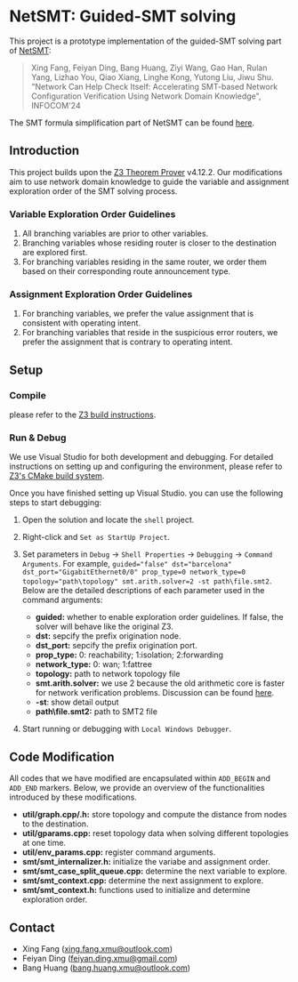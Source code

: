 # NetSMT: Guided-SMT solving
This project is a prototype implementation of the guided-SMT solving part of [NetSMT](https://sngroup.org.cn/work/pdf/NetSMT-INFOCOM24.pdf):
> Xing Fang, Feiyan Ding, Bang Huang, Ziyi Wang, Gao Han, Rulan Yang, Lizhao You, Qiao Xiang, 
Linghe Kong, Yutong Liu, Jiwu Shu. "Network Can Help Check Itself: Accelerating SMT-based Network 
Configuration Verification Using Network Domain Knowledge", INFOCOM'24

The SMT formula simplification part of NetSMT can be found [here](https://github.com/sngroup-xmu/NetSMT).

## Introduction
This project builds upon the [Z3 Theorem Prover](https://github.com/Z3Prover/z3) v4.12.2. 
Our modifications aim to use network domain knowledge to guide the variable and assignment exploration
order of the SMT solving process.
### Variable Exploration Order Guidelines
1. All branching variables are prior to other variables.
2. Branching variables whose residing router is closer to the destination are explored first.
3. For branching variables residing in the same router, we order them based on their corresponding route announcement type.

### Assignment Exploration Order Guidelines
1. For branching variables, we prefer the value assignment that is consistent with operating intent.
2. For branching variables that reside in the suspicious error routers, we prefer the assignment that is contrary to operating intent.


## Setup
### Compile
 please refer to the [Z3 build instructions](./README-Z3.md).

### Run & Debug
We use Visual Studio for both development and debugging. For detailed instructions
on setting up and configuring the environment, please refer to
[Z3's CMake build system](./README-CMake.md).

Once you have finished setting up Visual Studio.
you can use the following steps to start debugging:  

1. Open the solution and locate the `shell` project.
2. Right-click and `Set as StartUp Project`.
3. Set parameters in `Debug` -> `Shell Properties` -> `Debugging` -> `Command Arguments`. For example,
`guided="false" dst="barcelona" dst_port="GigabitEthernet0/0" prop_type=0 network_type=0 topology="path\topology"
smt.arith.solver=2 -st path\file.smt2`. Below are the detailed descriptions of each parameter used in the command arguments:
    - **guided:** whether to enable exploration order guidelines. If false, the solver will behave like the original Z3.
    - **dst:** sepcify the prefix origination node.
    - **dst_port:** sepcify the prefix origination port.
    - **prop_type:** 0: reachability; 1:isolation; 2:forwarding
    - **network_type:**  0: wan; 1:fattree
    - **topology:** path to network topology file 
    - **smt.arith.solver:** we use 2 because the old arithmetic core is faster for network verification problems.
   Discussion can be found [here](https://github.com/Z3Prover/z3/issues/6740).
    - **-st**: show detail output
    - **path\file.smt2:** path to SMT2 file

4. Start running or debugging with `Local Windows Debugger`.


## Code Modification
All codes that we have modified are encapsulated within `ADD_BEGIN` and `ADD_END` markers.
Below, we provide an overview of the functionalities introduced by these modifications.
- **util/graph.cpp/.h:** store topology and compute the distance from nodes to the destination.
- **util/gparams.cpp:** reset topology data when solving different topologies at one time.
- **util/env_params.cpp:** register command arguments.
- **smt/smt_internalizer.h:** initialize the variabe and assignment order.
- **smt/smt_case_split_queue.cpp:** determine the next variable to explore.
- **smt/smt_context.cpp:** determine the next assignment to explore.
- **smt/smt_context.h:** functions used to initialize and determine exploration order.


## Contact

- Xing Fang (xing.fang.xmu@outlook.com)
- Feiyan Ding (feiyan.ding.xmu@gmail.com)
- Bang Huang (bang.huang.xmu@outlook.com)
